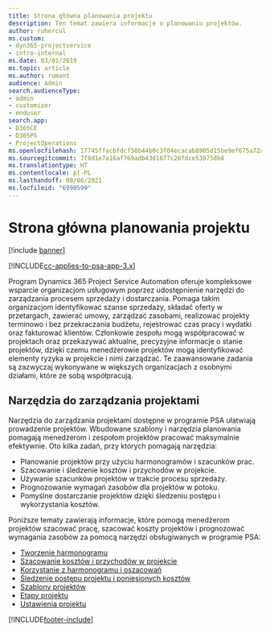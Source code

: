 ```yaml
---
title: Strona główna planowania projektu
description: Ten temat zawiera informacje o planowaniu projektów.
author: ruhercul
ms.custom:
- dyn365-projectservice
- intro-internal
ms.date: 03/01/2019
ms.topic: article
ms.author: rumant
audience: Admin
search.audienceType:
- admin
- customizer
- enduser
search.app:
- D365CE
- D365PS
- ProjectOperations
ms.openlocfilehash: 17745ffacbfdcf50b44b0c3f04ecacab8905d15be9ef675a72ae47a858cb9abe
ms.sourcegitcommit: 7f8d1e7a16af769adb43d1877c28fdce53975db8
ms.translationtype: HT
ms.contentlocale: pl-PL
ms.lasthandoff: 08/06/2021
ms.locfileid: "6990599"
---
```

# <a name="project-planning-home-page"></a>Strona główna planowania projektu

[!include [banner](../includes/psa-now-project-operations.md)]

[!INCLUDE[cc-applies-to-psa-app-3.x](../includes/cc-applies-to-psa-app-3x.md)]

Program Dynamics 365 Project Service Automation oferuje kompleksowe wsparcie organizacjom usługowym poprzez udostępnienie narzędzi do zarządzania procesem sprzedaży i dostarczania. Pomaga takim organizacjom identyfikować szanse sprzedaży, składać oferty w przetargach, zawierać umowy, zarządzać zasobami, realizować projekty terminowo i bez przekraczania budżetu, rejestrować czas pracy i wydatki oraz fakturować klientów. Członkowie zespołu mogą współpracować w projektach oraz przekazywać aktualne, precyzyjne informacje o stanie projektów, dzięki czemu menedżerowie projektów mogą identyfikować elementy ryzyka w projekcie i nimi zarządzać. Te zaawansowane zadania są zazwyczaj wykonywane w większych organizacjach z osobnymi działami, które ze sobą współpracują.

## <a name="project-management-tools"></a>Narzędzia do zarządzania projektami

Narzędzia do zarządzania projektami dostępne w programie PSA ułatwiają prowadzenie projektów. Wbudowane szablony i narzędzia planowania pomagają menedżerom i zespołom projektów pracować maksymalnie efektywnie. Oto kilka zadań, przy których pomagają narzędzia:

- Planowanie projektów przy użyciu harmonogramów i szacunków prac.
- Szacowanie i śledzenie kosztów i przychodów w projekcie.
- Używanie szacunków projektów w trakcie procesu sprzedaży.
- Prognozowanie wymagań zasobów dla projektów w potoku.
- Pomyślne dostarczanie projektów dzięki śledzeniu postępu i wykorzystania kosztów.

Poniższe tematy zawierają informacje, które pomogą menedżerom projektów szacować pracę, szacować koszty projektów i prognozować wymagania zasobów za pomocą narzędzi obsługiwanych w programie PSA:

- [Tworzenie harmonogramu](project-creating.md)
- [Szacowanie kosztów i przychodów w projekcie](project-estimating.md)
- [Korzystanie z harmonogramu i oszacowań](project-leveraging.md)
- [Śledzenie postępu projektu i poniesionych kosztów](project-tracking.md)
- [Szablony projektów](project-templates.md)
- [Etapy projektu](project-stages.md)
- [Ustawienia projektu](project-settings.md)


[!INCLUDE[footer-include](../includes/footer-banner.md)]